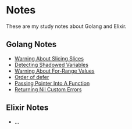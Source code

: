 # Notes

These are my study notes about Golang and Elixir.

## Golang Notes

- [Warning About Slicing Slices](notes/golang/warning-about-slicing-slices.md)
- [Detecting Shadowed Variables](notes/golang/detecting-shadowed-variables.md)
- [Warning About For-Range Values](notes/golang/warning-about-for-range-values.md)
- [Order of defer](notes/golang/order-of-defer.md)
- [Passing Pointer Into A Function](notes/golang/passing-pointer-into-a-function.md)
- [Returning Nil Custom Errors](notes/golang/returning-nil-custom-errors.md)

## Elixir Notes

- ...